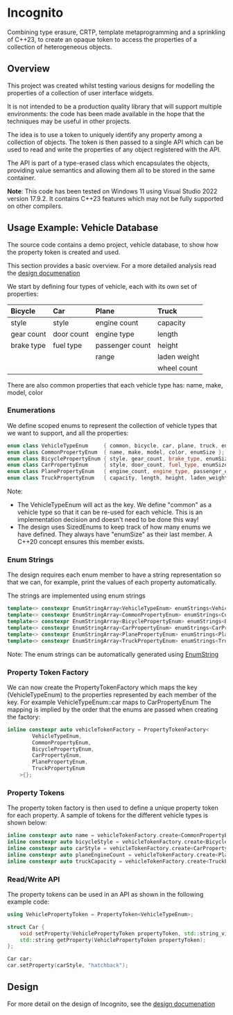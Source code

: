 # Incognito

Combining type erasure, CRTP, template metaprogramming and a sprinkling of C++23, to create an opaque token to access the properties of a collection of heterogeneous objects.

## Overview

This project was created whilst testing various designs for modelling the properties of a collection of user interface widgets.

It is not intended to be a production quality library that will support multiple environments: the code has been made available in the hope that the techniques may be useful in other projects.

The idea is to use a token to uniquely identify any property among a collection of objects. The token is then passed to a single API which can be used to read and write the properties of any object registered with the API.

The API is part of a type-erased class which encapsulates the objects, providing value semantics and allowing them all to be stored in the same container.

**Note**: This code has been tested on Windows 11 using Visual Studio 2022 version 17.9.2. It contains C++23 features which may not be fully supported on other compilers.

## Usage Example: Vehicle Database

The source code contains a demo project, vehicle database, to show how the property token is created and used.

This section provides a basic overview. For a more detailed analysis read the [design documenation](docs/README.md)

We start by defining four types of vehicle, each with its own set of properties:

|Bicycle|Car|Plane|Truck|
|:--|:--|:--|:--|
|style|style|engine count|capacity|
|gear count|door count|engine type|length|
|brake type|fuel type|passenger count|height|
|||range|laden weight|
||||wheel count|

There are also common properties that each vehicle type has: name, make, model, color

### Enumerations

We define scoped enums to represent the collection of vehicle types that we want to support, and all the properties:

```cpp
enum class VehicleTypeEnum     { common, bicycle, car, plane, truck, enumSize };
enum class CommonPropertyEnum  { name, make, model, color, enumSize };
enum class BicyclePropertyEnum { style,	gear_count, brake_type,	enumSize };
enum class CarPropertyEnum     { style,	door_count, fuel_type, enumSize };
enum class PlanePropertyEnum   { engine_count, engine_type, passenger_count, range, enumSize };
enum class TruckPropertyEnum   { capacity, length, height, laden_weight, wheel_count, enumSize };
```

Note:
- The VehicleTypeEnum will act as the key. We define "common" as a vehicle type so that it can be re-used for each vehicle. This is an implementation decision and doesn't need to be done this way!
- The design uses SizedEnums to keep track of how many enums we have defined. They always have "enumSize" as their last member. A C++20 concept ensures this member exists.

### Enum Strings

The design requires each enum member to have a string representation so that we can, for example, print the values of each property automatically.

The strings are implemented using enum strings

```cpp
template<> constexpr EnumStringArray<VehicleTypeEnum> enumStrings<VehicleTypeEnum> = { "common"sv, "bicycle"sv, "car"sv, "plane"sv, "truck"sv, };
template<> constexpr EnumStringArray<CommonPropertyEnum> enumStrings<CommonPropertyEnum> = { "name"sv, "make"sv, "model"sv, "color"sv, };
template<> constexpr EnumStringArray<BicyclePropertyEnum> enumStrings<BicyclePropertyEnum> = { "style"sv, "gear_count"sv, "brake_type"sv, };
template<> constexpr EnumStringArray<CarPropertyEnum> enumStrings<CarPropertyEnum> = { "style"sv, "door_count"sv, "fuel_type"sv, };
template<> constexpr EnumStringArray<PlanePropertyEnum> enumStrings<PlanePropertyEnum> = { "engine_count", "engine_type", "passenger_count", "range", };
template<> constexpr EnumStringArray<TruckPropertyEnum> enumStrings<TruckPropertyEnum> = { "capacity", "length", "height", "laden_weight", "wheel_count", };
```

Note: The enum strings can be automatically generated using [EnumString](https://github.com/apperoso/EnumString)

### Property Token Factory

We can now create the PropertyTokenFactory which maps the key (VehicleTypeEnum) to the properties represented by each member of the key. For example VehicleTypeEnum::car maps to CarPropertyEnum
The mapping is implied by the order that the enums are passed when creating the factory:

```cpp
inline constexpr auto vehicleTokenFactory = PropertyTokenFactory<
		VehicleTypeEnum,
		CommonPropertyEnum,
		BicyclePropertyEnum,
		CarPropertyEnum,
		PlanePropertyEnum,
		TruckPropertyEnum
	>{};
```

### Property Tokens

The property token factory is then used to define a unique property token for each property. A sample of tokens for the different vehicle types is shown below:

```cpp
inline constexpr auto name = vehicleTokenFactory.create<CommonPropertyEnum::name>();
inline constexpr auto bicycleStyle = vehicleTokenFactory.create<BicyclePropertyEnum::style>();
inline constexpr auto carStyle = vehicleTokenFactory.create<CarPropertyEnum::style>();
inline constexpr auto planeEngineCount = vehicleTokenFactory.create<PlanePropertyEnum::engine_count>();
inline constexpr auto truckCapacity = vehicleTokenFactory.create<TruckPropertyEnum::capacity>();
```

### Read/Write API

The property tokens can be used in an API as shown in the following example code:

```cpp
using VehiclePropertyToken = PropertyToken<VehicleTypeEnum>;

struct Car {
    void setProperty(VehiclePropertyToken propertyToken, std::string_view value);
    std::string getProperty(VehiclePropertyToken propertyToken);
};

Car car;
car.setProperty(carStyle, "hatchback");
```

## Design

For more detail on the design of Incognito, see the [design documenation](docs/README.md)
